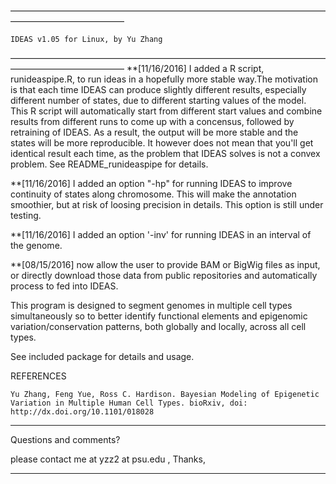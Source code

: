 —————————————————————————————————————————————————

	IDEAS v1.05 for Linux, by Yu Zhang	
—————————————————————————————————————————————————
**[11/16/2016]
I added a R script, runideaspipe.R, to run ideas in a hopefully more stable way.The motivation is that each time IDEAS can produce slightly different results, especially different number of states, due to different starting values of the model. This R script will automatically start from different start values and combine results from different runs to come up with a concensus, followed by retraining of IDEAS. As a result, the output will be more stable and the states will be more reproducible. It however does not mean that you'll get identical result each time, as the problem that IDEAS solves is not a convex problem. See README_runideaspipe for details.

**[11/16/2016]
I added an option "-hp" for running IDEAS to improve continuity of states along chromosome. This will make the annotation smoothier, but at risk of loosing precision in details. This option is still under testing.

**[11/16/2016]
I added an option '-inv' for running IDEAS in an interval of the genome.

**[08/15/2016] now allow the user to provide BAM or BigWig files as input, or directly download those data from public repositories and automatically process to fed into IDEAS.  

This program is designed to segment genomes in multiple cell types simultaneously so to better identify functional elements and epigenomic variation/conservation patterns, both globally and locally, across all cell types.

See included package for details and usage.

REFERENCES

	Yu Zhang, Feng Yue, Ross C. Hardison. Bayesian Modeling of Epigenetic Variation in Multiple Human Cell Types. bioRxiv, doi: http://dx.doi.org/10.1101/018028

__________________________________________________________
Questions and comments?

please contact me at yzz2 at psu.edu , Thanks,
__________________________________________________________


